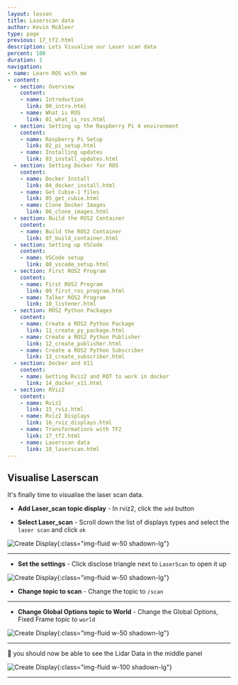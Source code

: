 ```yaml
---
layout: lesson
title: Laserscan data
author: Kevin McAleer
type: page
previous: 17_tf2.html
description: Lets Visualise our Laser scan data
percent: 100
duration: 1
navigation:
- name: Learn ROS with me
- content:
  - section: Overview
    content:
    - name: Introduction
      link: 00_intro.html
    - name: What is ROS
      link: 01_what_is_ros.html
  - section: Setting up the Raspberry Pi 4 environment
    content:
    - name: Raspberry Pi Setup
      link: 02_pi_setup.html
    - name: Installing updates
      link: 03_install_updates.html
  - section: Setting Docker for ROS
    content:
    - name: Docker Install
      link: 04_docker_install.html
    - name: Get Cubie-1 files
      link: 05_get_cubie.html
    - name: Clone Docker Images
      link: 06_clone_images.html
  - section: Build the ROS2 Container
    content:
    - name: Build the ROS2 Container
      link: 07_build_container.html
  - section: Setting up VSCode
    content:
    - name: VSCode setup
      link: 08_vscode_setup.html
  - section: First ROS2 Program
    content:
    - name: First ROS2 Program
      link: 09_first_ros_program.html
    - name: Talker ROS2 Program
      link: 10_listener.html
  - section: ROS2 Python Packages
    content:
    - name: Create a ROS2 Python Package
      link: 11_create_py_package.html
    - name: Create a ROS2 Python Publisher
      link: 12_create_publisher.html
    - name: Create a ROS2 Python Subscriber
      link: 13_create_subscriber.html
  - section: Docker and X11
    content:
    - name: Getting Rviz2 and RQT to work in docker
      link: 14_docker_x11.html
  - section: RViz2
    content:
    - name: Rviz2
      link: 15_rviz.html
    - name: Rviz2 Displays
      link: 16_rviz_displays.html
    - name: Transformations with TF2
      link: 17_tf2.html
    - name: Laserscan data
      link: 18_laserscan.html
---
```



## Visualise Laserscan

It's finally time to visualise the laser scan data.

* **Add Laser_scan topic display** - In rviz2, click the `add` button

* **Select Laser_scan** - Scroll down the list of displays types and select the `laser scan` and click `ok`

![Create Display](assets/rviz04.png){:class="img-fluid w-50 shadown-lg"}

---

* **Set the settings** - Click disclose triangle next to `LaserScan` to open it up

![Create Display](assets/rviz05.png){:class="img-fluid w-50 shadown-lg"}

* **Change topic to scan** - Change the topic to `/scan`

---

* **Change Global Options topic to World** - Change the Global Options, Fixed Frame topic to `world`

![Create Display](assets/rviz06.png){:class="img-fluid w-50 shadown-lg"}

---

🥳 you should now be able to see the Lidar Data in the middle panel

![Create Display](assets/rviz2.jpg){:class="img-fluid w-100 shadown-lg"}

---
